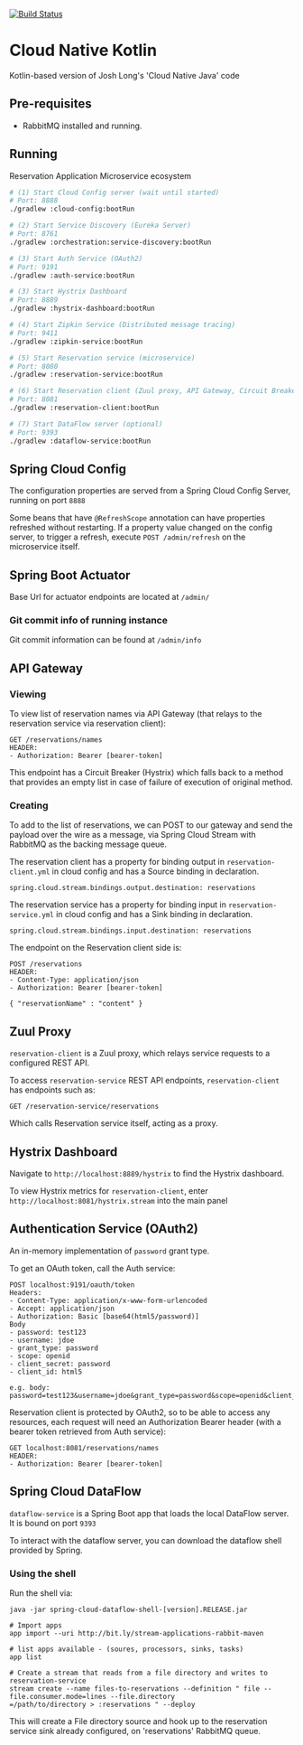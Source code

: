 [![Build Status](https://travis-ci.org/ddubson/cloud-native-kotlin.svg?branch=master)](https://travis-ci.org/ddubson/cloud-native-kotlin)

# Cloud Native Kotlin

Kotlin-based version of Josh Long's 'Cloud Native Java' code

## Pre-requisites

- RabbitMQ installed and running.

## Running

Reservation Application Microservice ecosystem

```bash
# (1) Start Cloud Config server (wait until started)
# Port: 8888
./gradlew :cloud-config:bootRun

# (2) Start Service Discovery (Eureka Server)
# Port: 8761
./gradlew :orchestration:service-discovery:bootRun

# (3) Start Auth Service (OAuth2)
# Port: 9191
./gradlew :auth-service:bootRun

# (3) Start Hystrix Dashboard 
# Port: 8889
./gradlew :hystrix-dashboard:bootRun

# (4) Start Zipkin Service (Distributed message tracing)
# Port: 9411
./gradlew :zipkin-service:bootRun

# (5) Start Reservation service (microservice)
# Port: 8080
./gradlew :reservation-service:bootRun

# (6) Start Reservation client (Zuul proxy, API Gateway, Circuit Breaker) 
# Port: 8081
./gradlew :reservation-client:bootRun

# (7) Start DataFlow server (optional)
# Port: 9393
./gradlew :dataflow-service:bootRun
```

## Spring Cloud Config

The configuration properties are served from a Spring Cloud
Config Server, running on port `8888`

Some beans that have `@RefreshScope` annotation can have properties
refreshed without restarting. If a property value changed on the config server,
to trigger a refresh, execute `POST /admin/refresh` on the microservice itself.

## Spring Boot Actuator

Base Url for actuator endpoints are located at `/admin/`

### Git commit info of running instance

Git commit information can be found at `/admin/info`

## API Gateway

### Viewing
To view list of reservation names via API Gateway (that relays to the reservation service via reservation client):

```
GET /reservations/names
HEADER:
- Authorization: Bearer [bearer-token]
```

This endpoint has a Circuit Breaker (Hystrix) which falls back to a method that provides
an empty list in case of failure of execution of original method.

### Creating 

To add to the list of reservations, we can POST to our gateway and send the payload over the wire as 
a message, via Spring Cloud Stream with RabbitMQ as the backing message queue.

The reservation client has a property for binding output in `reservation-client.yml` in cloud config
and has a Source binding in declaration.

`spring.cloud.stream.bindings.output.destination: reservations`

The reservation service has a property for binding input in `reservation-service.yml` in cloud config
and has a Sink binding in declaration.

`spring.cloud.stream.bindings.input.destination: reservations`

The endpoint on the Reservation client side is:

```
POST /reservations
HEADER:
- Content-Type: application/json
- Authorization: Bearer [bearer-token]

{ "reservationName" : "content" }
```

## Zuul Proxy

`reservation-client` is a Zuul proxy, which relays service requests to a configured REST API.

To access `reservation-service` REST API endpoints, `reservation-client` has endpoints such as:

```
GET /reservation-service/reservations
```

Which calls Reservation service itself, acting as a proxy.

## Hystrix Dashboard

Navigate to `http://localhost:8889/hystrix` to find the Hystrix dashboard.

To view Hystrix metrics for `reservation-client`, enter `http://localhost:8081/hystrix.stream` into the main panel

## Authentication Service (OAuth2)

An in-memory implementation of `password` grant type.

To get an OAuth token, call the Auth service:

```
POST localhost:9191/oauth/token
Headers:
- Content-Type: application/x-www-form-urlencoded
- Accept: application/json
- Authorization: Basic [base64(html5/password)]
Body
- password: test123
- username: jdoe
- grant_type: password
- scope: openid
- client_secret: password
- client_id: html5

e.g. body:
password=test123&username=jdoe&grant_type=password&scope=openid&client_secret=password&client_id=html5
```

Reservation client is protected by OAuth2, so to be able to access any resources, each request will
need an Authorization Bearer header (with a bearer token retrieved from Auth service):

```
GET localhost:8081/reservations/names
HEADER:
- Authorization: Bearer [bearer-token]
```

## Spring Cloud DataFlow

`dataflow-service` is a Spring Boot app that loads the local DataFlow server. It is bound on port `9393`

To interact with the dataflow server, you can download the dataflow shell provided by Spring.

### Using the shell

Run the shell via:

```
java -jar spring-cloud-dataflow-shell-[version].RELEASE.jar

# Import apps
app import --uri http://bit.ly/stream-applications-rabbit-maven

# list apps available - (soures, processors, sinks, tasks)
app list

# Create a stream that reads from a file directory and writes to reservation-service
stream create --name files-to-reservations --definition " file --file.consumer.mode=lines --file.directory
=/path/to/directory > :reservations " --deploy
```

This will create a File directory source and hook up to the reservation service sink already configured,
on 'reservations' RabbitMQ queue.

